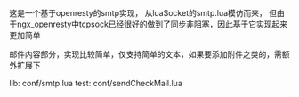 
这是一个基于openresty的smtp实现， 
从luaSocket的smtp.lua模仿而来，
但由于ngx_openresty中tcpsock已经很好的做到了同步非阻塞，因此基于它实现起来更加简单

邮件内容部分，实现比较简单，仅支持简单的文本，如果要添加附件之类的，需额外扩展下

lib:	conf/smtp.lua
test:	conf/sendCheckMail.lua
